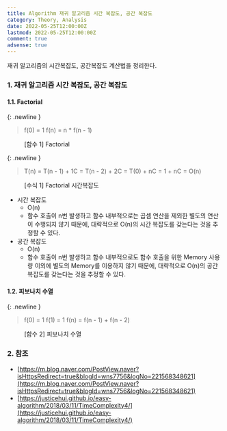 ```yaml
---
title: Algorithm 재귀 알고리즘 시간 복잡도, 공간 복잡도
category: Theory, Analysis
date: 2022-05-25T12:00:00Z
lastmod: 2022-05-25T12:00:00Z
comment: true
adsense: true
---
```


재귀 알고리즘의 시간복잡도, 공간복잡도 계산법을 정리한다.

### 1. 재귀 알고리즘 시간 복잡도, 공간 복잡도

#### 1.1. Factorial

{: .newline }
> f(0) = 1
> f(n) = n * f(n - 1) <br/>
<figure>
<figcaption class="caption">[함수 1] Factorial</figcaption>
</figure>

{: .newline }
> T(n) = T(n - 1) + 1C
>      = T(n - 2) + 2C
>      = T(0) + nC
>      = 1 + nC
>      = O(n) <br/>
<figure>
<figcaption class="caption">[수식 1] Factorial 시간복잡도</figcaption>
</figure>

* 시간 복잡도
  * O(n)
  * 함수 호출이 n번 발생하고 함수 내부적으로는 곱셈 연산을 제외한 별도의 연산이 수행되지 않기 때문에, 대략적으로 O(n)의 시간 복잡도를 갖는다는 것을 추정할 수 있다.
* 공간 복잡도
  * O(n)
  * 함수 호출이 n번 발생하고 함수 내부적으로도 함수 호출을 위한 Memory 사용량 이외에 별도의 Memory를  이용하지 않기 때문에, 대략적으로 O(n)의 공간 복잡도를 갖는다는 것을 추정할 수 있다.

#### 1.2. 피보나치 수열

{: .newline }
> f(0) = 1
> f(1) = 1
> f(n) = f(n - 1) + f(n - 2) <br/>
<figure>
<figcaption class="caption">[함수 2] 피보나치 수열</figcaption>
</figure>

### 2. 참조

* [https://m.blog.naver.com/PostView.naver?isHttpsRedirect=true&blogId=wns7756&logNo=221568348621](https://m.blog.naver.com/PostView.naver?isHttpsRedirect=true&blogId=wns7756&logNo=221568348621)
* [https://justicehui.github.io/easy-algorithm/2018/03/11/TimeComplexity4/](https://justicehui.github.io/easy-algorithm/2018/03/11/TimeComplexity4/)